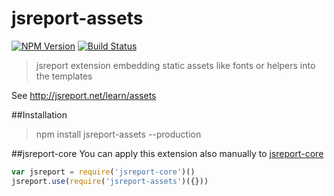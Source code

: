 # jsreport-assets

[![NPM Version](http://img.shields.io/npm/v/jsreport-assets.svg?style=flat-square)](https://npmjs.com/package/jsreport-assets)
[![Build Status](https://travis-ci.org/jsreport/jsreport-assets.png?branch=master)](https://travis-ci.org/jsreport/jsreport-assets)

> jsreport extension embedding static assets like fonts or helpers into the templates

See http://jsreport.net/learn/assets

##Installation
> npm install jsreport-assets --production

##jsreport-core
You can apply this extension also manually to [jsreport-core](https://github.com/jsreport/jsreport-core)

```js
var jsreport = require('jsreport-core')()
jsreport.use(require('jsreport-assets')({}))
```
